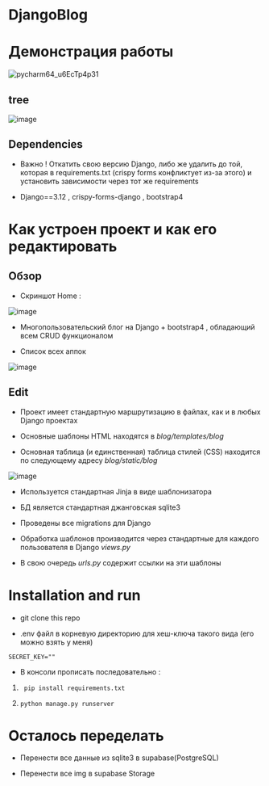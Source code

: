 # DjangoBlog

# Демонстрация работы 

![pycharm64_u6EcTp4p31](https://github.com/WhiteHodok/DjangoBlog/assets/39564937/00e665ec-0232-432e-8a55-e1b6967439ea)

## tree 

![image](https://github.com/WhiteHodok/DjangoBlog/assets/39564937/8fc20c20-ecf7-4cba-ba59-ce3ee6220a77)

## Dependencies

- Важно ! Откатить свою версию Django, либо же удалить до той, которая в requirements.txt (crispy forms конфликтует из-за этого) и установить зависимости через тот же requirements

- Django==3.12 , crispy-forms-django , bootstrap4


# Как устроен проект и как его редактировать 


## Обзор 


- Скриншот Home : 


![image](https://github.com/WhiteHodok/DjangoBlog/assets/39564937/12d64466-540d-4845-a331-727a83c7d506)


- Многопользовательский блог на Django + bootstrap4 , обладающий всем CRUD функционалом 

- Список всех аппок 

![image](https://github.com/WhiteHodok/DjangoBlog/assets/39564937/2be62b5c-da04-4517-bd95-af1bf2b0c40e)


## Edit 

- Проект имеет стандартную маршрутизацию в файлах, как и в любых Django проектах
  
- Основные шаблоны HTML находятся в *blog/templates/blog*

- Основная таблица (и единственная) таблица стилей (CSS) находится по следующему адресу *blog/static/blog*

![image](https://github.com/WhiteHodok/DjangoBlog/assets/39564937/200139dd-2c96-432d-a87d-65b6c9581dd5)

- Используется стандартная Jinja в виде шаблонизатора 

- БД является стандартная джанговская sqlite3 

- Проведены все migrations для Django 

- Обработка шаблонов производится через стандартные для каждого пользователя в Django *views.py*

- В свою очередь *urls.py* содержит ссылки на эти шаблоны 


# Installation and run 

- git clone this repo 

- .env файл в корневую директорию для хеш-ключа такого вида (его можно взять у меня)


``` SECRET_KEY="" ```


- В консоли прописать последовательно : 


1. ``` pip install requirements.txt```

2. ```python manage.py runserver```


# Осталось переделать 

- Перенести все данные из sqlite3 в supabase(PostgreSQL) 

- Перенести все img в supabase Storage 
 
  
